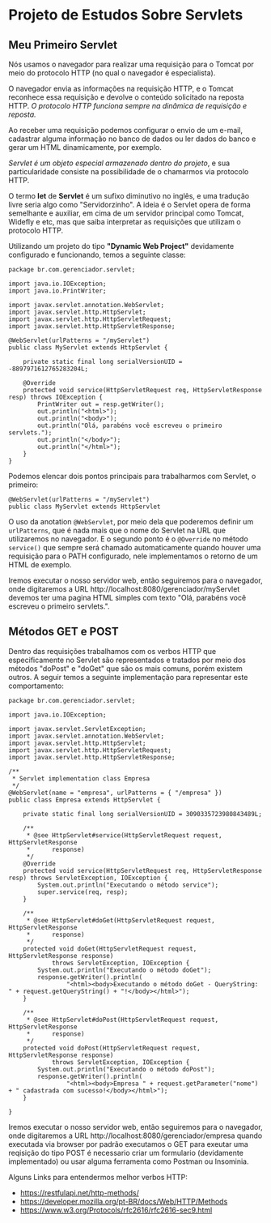 # Projeto de Estudos Sobre Servlets

## Meu Primeiro Servlet

Nós usamos o navegador para realizar uma requisição para o Tomcat por meio do protocolo HTTP (no qual o navegador é especialista). 

O navegador envia as informações na requisição HTTP, e o Tomcat reconhece essa requisição e devolve o conteúdo solicitado na reposta HTTP. *O protocolo HTTP funciona sempre na dinâmica de requisição e reposta.*

Ao receber uma requisição podemos configurar o envio de um e-mail, cadastrar alguma informação no banco de dados ou ler dados do banco e gerar um HTML dinamicamente, por exemplo.

*Servlet é um objeto especial armazenado dentro do projeto*, e sua particularidade consiste na possibilidade de o chamarmos via protocolo HTTP.

O termo **let** de **Servlet** é um sufixo diminutivo no inglês, e uma tradução livre seria algo como "Servidorzinho". A ideia é o Servlet opera de forma semelhante e auxiliar, em cima de um servidor principal como Tomcat, Widefly e etc, mas que saiba interpretar as requisições que utilizam o protocolo HTTP.

Utilizando um projeto do tipo **"Dynamic Web Project"** devidamente configurado e funcionando, temos a seguinte classe:

```
package br.com.gerenciador.servlet;

import java.io.IOException;
import java.io.PrintWriter;

import javax.servlet.annotation.WebServlet;
import javax.servlet.http.HttpServlet;
import javax.servlet.http.HttpServletRequest;
import javax.servlet.http.HttpServletResponse;

@WebServlet(urlPatterns = "/myServlet")
public class MyServlet extends HttpServlet {

	private static final long serialVersionUID = -8897971612765283204L;

	@Override
	protected void service(HttpServletRequest req, HttpServletResponse resp) throws IOException {
		PrintWriter out = resp.getWriter();
		out.println("<html>");
		out.println("<body>");
		out.println("Olá, parabéns você escreveu o primeiro servlets.");
		out.println("</body>");
		out.println("</html>");
	}
}
```
Podemos elencar dois pontos principais para trabalharmos com Servlet, o primeiro:

```
@WebServlet(urlPatterns = "/myServlet")
public class MyServlet extends HttpServlet 
```

O uso da anotation ```@WebServlet```, por meio dela que poderemos definir um ```urlPatterns```, que é nada mais que o nome do Servlet na URL que utilizaremos no navegador. E o segundo ponto é o ```@Override``` no método ```service()``` que sempre será chamado automaticamente quando houver uma requisição para o PATH configurado, nele implementamos o retorno de um HTML de exemplo.

Iremos executar o nosso servidor web, então seguiremos para o navegador, onde digitaremos a URL http://localhost:8080/gerenciador/myServlet devemos ter uma pagina HTML simples com texto "Olá, parabéns você escreveu o primeiro servlets.".

## Métodos GET e POST

Dentro das requisições trabalhamos com os verbos HTTP que especificamente no Servlet são representados e tratados por meio dos métodos "doPost" e "doGet" que são os mais comuns, porém existem outros. A seguir temos a seguinte implementação para representar este comportamento:

```
package br.com.gerenciador.servlet;

import java.io.IOException;

import javax.servlet.ServletException;
import javax.servlet.annotation.WebServlet;
import javax.servlet.http.HttpServlet;
import javax.servlet.http.HttpServletRequest;
import javax.servlet.http.HttpServletResponse;

/**
 * Servlet implementation class Empresa
 */
@WebServlet(name = "empresa", urlPatterns = { "/empresa" })
public class Empresa extends HttpServlet {

	private static final long serialVersionUID = 3090335723980843489L;

	/**
	 * @see HttpServlet#service(HttpServletRequest request, HttpServletResponse
	 *      response)
	 */
	@Override
	protected void service(HttpServletRequest req, HttpServletResponse resp) throws ServletException, IOException {
		System.out.println("Executando o método service");
		super.service(req, resp);
	}

	/**
	 * @see HttpServlet#doGet(HttpServletRequest request, HttpServletResponse
	 *      response)
	 */
	protected void doGet(HttpServletRequest request, HttpServletResponse response)
			throws ServletException, IOException {
		System.out.println("Executando o método doGet");
		response.getWriter().println(
				"<html><body>Executando o método doGet - QueryString: " + request.getQueryString() + "!</body></html>");
	}

	/**
	 * @see HttpServlet#doPost(HttpServletRequest request, HttpServletResponse
	 *      response)
	 */
	protected void doPost(HttpServletRequest request, HttpServletResponse response)
			throws ServletException, IOException {
		System.out.println("Executando o método doPost");
		response.getWriter().println(
				"<html><body>Empresa " + request.getParameter("nome") + " cadastrada com sucesso!</body></html>");
	}

}

```

Iremos executar o nosso servidor web, então seguiremos para o navegador, onde digitaremos a URL http://localhost:8080/gerenciador/empresa quando executada via browser por padrão executamos o GET para exeutar uma reqisição do tipo POST é necessario criar um formulario (devidamente implementado) ou usar alguma ferramenta como Postman ou Insominia.

Alguns Links para entendermos melhor verbos HTTP:

- https://restfulapi.net/http-methods/
- https://developer.mozilla.org/pt-BR/docs/Web/HTTP/Methods
- https://www.w3.org/Protocols/rfc2616/rfc2616-sec9.html